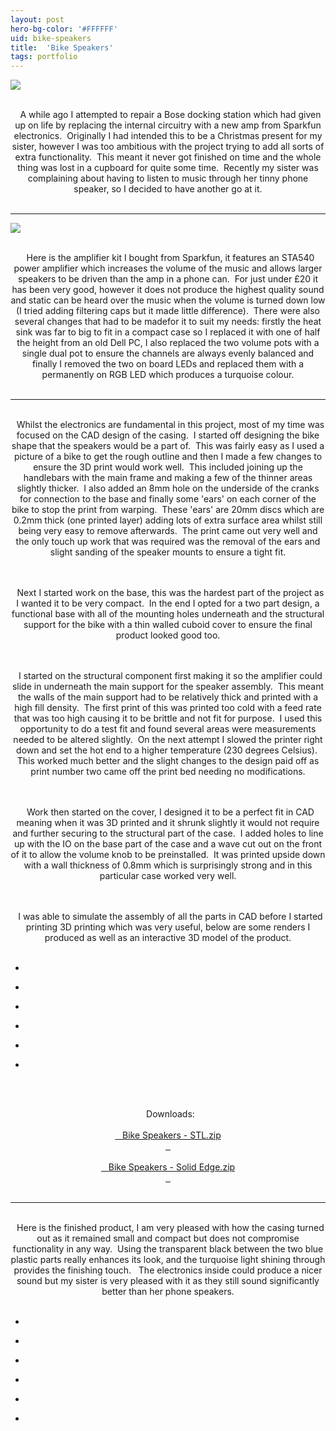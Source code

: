 ```yaml
---
layout: post
hero-bg-color: '#FFFFFF'
uid: bike-speakers
title:  'Bike Speakers'
tags: portfolio
---
```


<a href="{{ site.url }}/images/portfolio/bike-speakers/IMG_4820.JPG">
<img src = "{{ site.url }}/images/portfolio/bike-speakers/IMG_4820.JPG">
</a>


<div class="sqs-html-content">
 <p class="" style="text-align:center;white-space:pre-wrap;">
  A while ago I attempted to repair a Bose docking station which had given up on life by replacing the internal circuitry with a new amp from Sparkfun electronics.  Originally I had intended this to be a Christmas present for my sister, however I was too ambitious with the project trying to add all sorts of extra functionality.  This meant it never got finished on time and the whole thing was lost in a cupboard for quite some time.  Recently my sister was complaining about having to listen to music through her tinny phone speaker, so I decided to have another go at it.
 </p>
</div>


<hr>

<a href="{{ site.url }}/images/portfolio/bike-speakers/image-asset.jpeg">
<img src = "{{ site.url }}/images/portfolio/bike-speakers/image-asset.jpeg">
</a>


<div class="sqs-html-content">
 <p class="" style="text-align:center;white-space:pre-wrap;">
  Here is the amplifier kit I bought from Sparkfun, it features an STA540 power amplifier which increases the volume of the music and allows larger speakers to be driven than the amp in a phone can.  For just under £20 it has been very good, however it does not produce the highest quality sound and static can be heard over the music when the volume is turned down low (I tried adding filtering caps but it made little difference).  There were also several changes that had to be madefor it to suit my needs: firstly the heat sink was far to big to fit in a compact case so I replaced it with one of half the height from an old Dell PC, I also replaced the two volume pots with a single dual pot to ensure the channels are always evenly balanced and finally I removed the two on board LEDs and replaced them with a permanently on RGB LED which produces a turquoise colour.
 </p>
</div>


<hr>

<div class="sqs-html-content">
 <p class="" style="text-align:center;white-space:pre-wrap;">
  Whilst the electronics are fundamental in this project, most of my time was focused on the CAD design of the casing.  I started off designing the bike shape that the speakers would be a part of.  This was fairly easy as I used a picture of a bike to get the rough outline and then I made a few changes to ensure the 3D print would work well.  This included joining up the handlebars with the main frame and making a few of the thinner areas slightly thicker.  I also added an 8mm hole on the underside of the cranks for connection to the base and finally some 'ears' on each corner of the bike to stop the print from warping.  These 'ears' are 20mm discs which are 0.2mm thick (one printed layer) adding lots of extra surface area whilst still being very easy to remove afterwards.  The print came out very well and the only touch up work that was required was the removal of the ears and slight sanding of the speaker mounts to ensure a tight fit.
 </p>
 <p class="" style="text-align:center;white-space:pre-wrap;">
  Next I started work on the base, this was the hardest part of the project as I wanted it to be very compact.  In the end I opted for a two part design, a functional base with all of the mounting holes underneath and the structural support for the bike with a thin walled cuboid cover to ensure the final product looked good too.
 </p>
 <p class="" style="text-align:center;white-space:pre-wrap;">
  I started on the structural component first making it so the amplifier could slide in underneath the main support for the speaker assembly.  This meant the walls of the main support had to be relatively thick and printed with a high fill density.  The first print of this was printed too cold with a feed rate that was too high causing it to be brittle and not fit for purpose.  I used this opportunity to do a test fit and found several areas were measurements needed to be altered slightly.  On the next attempt I slowed the printer right down and set the hot end to a higher temperature (230 degrees Celsius).  This worked much better and the slight changes to the design paid off as print number two came off the print bed needing no modifications.
 </p>
 <p class="" style="text-align:center;white-space:pre-wrap;">
  Work then started on the cover, I designed it to be a perfect fit in CAD meaning when it was 3D printed and it shrunk slightly it would not require and further securing to the structural part of the case.  I added holes to line up with the IO on the base part of the case and a wave cut out on the front of it to allow the volume knob to be preinstalled.  It was printed upside down with a wall thickness of 0.8mm which is surprisingly strong and in this particular case worked very well.
 </p>
 <p class="" style="text-align:center;white-space:pre-wrap;">
  I was able to simulate the assembly of all the parts in CAD before I started printing 3D printing which was very useful, below are some renders I produced as well as an interactive 3D model of the product.
 </p>
</div>


<ul class="projects clearfix">
  <li>
    <div class="project" style='background-image: url(/images/portfolio/bike-speakers/Complete+Speakers5.jpg)'>
      <a class="cover" href="{{ site.url }}/images/portfolio/bike-speakers/Complete+Speakers5.jpg"></a>
    </div>
  </li>
  <li>
    <div class="project" style='background-image: url(/images/portfolio/bike-speakers/Complete+Speakers3.jpg)'>
      <a class="cover" href="{{ site.url }}/images/portfolio/bike-speakers/Complete+Speakers3.jpg"></a>
    </div>
  </li>
  <li>
    <div class="project" style='background-image: url(/images/portfolio/bike-speakers/Complete+Speakers2.jpg)'>
      <a class="cover" href="{{ site.url }}/images/portfolio/bike-speakers/Complete+Speakers2.jpg"></a>
    </div>
  </li>
  <li>
    <div class="project" style='background-image: url(/images/portfolio/bike-speakers/Complete+Speakers4.jpg)'>
      <a class="cover" href="{{ site.url }}/images/portfolio/bike-speakers/Complete+Speakers4.jpg"></a>
    </div>
  </li>
  <li>
    <div class="project" style='background-image: url(/images/portfolio/bike-speakers/Complete+Speakers1.jpg)'>
      <a class="cover" href="{{ site.url }}/images/portfolio/bike-speakers/Complete+Speakers1.jpg"></a>
    </div>
  </li>
  <li>
    <div class="project" style='background-image: url(/images/portfolio/bike-speakers/Complete+Speakers.jpg)'>
      <a class="cover" href="{{ site.url }}/images/portfolio/bike-speakers/Complete+Speakers.jpg"></a>
    </div>
  </li>
</ul>
<br>


<div class="sqs-html-content">
 <p class="" style="text-align:center;white-space:pre-wrap;">
  Downloads:
  <a href="/s/Bike-Speakers-STL-q0gh.zip">
   Bike Speakers - STL.zip
  </a>
  <a href="/s/Bike-Speakers-Solid-Edge.zip">
   Bike Speakers - Solid Edge.zip
  </a>
 </p>
</div>


<hr>

<div class="sqs-html-content">
 <p class="" style="text-align:center;white-space:pre-wrap;">
  Here is the finished product, I am very pleased with how the casing turned out as it remained small and compact but does not compromise functionality in any way.  Using the transparent black between the two blue plastic parts really enhances its look, and the turquoise light shining through provides the finishing touch.   The electronics inside could produce a nicer sound but my sister is very pleased with it as they still sound significantly better than her phone speakers.
 </p>
</div>


<ul class="projects clearfix">
  <li>
    <div class="project" style='background-image: url(/images/portfolio/bike-speakers/IMG_4824.JPG)'>
      <a class="cover" href="{{ site.url }}/images/portfolio/bike-speakers/IMG_4824.JPG"></a>
    </div>
  </li>
  <li>
    <div class="project" style='background-image: url(/images/portfolio/bike-speakers/IMG_4813.JPG)'>
      <a class="cover" href="{{ site.url }}/images/portfolio/bike-speakers/IMG_4813.JPG"></a>
    </div>
  </li>
  <li>
    <div class="project" style='background-image: url(/images/portfolio/bike-speakers/IMG_4829.JPG)'>
      <a class="cover" href="{{ site.url }}/images/portfolio/bike-speakers/IMG_4829.JPG"></a>
    </div>
  </li>
  <li>
    <div class="project" style='background-image: url(/images/portfolio/bike-speakers/IMG_4823.JPG)'>
      <a class="cover" href="{{ site.url }}/images/portfolio/bike-speakers/IMG_4823.JPG"></a>
    </div>
  </li>
  <li>
    <div class="project" style='background-image: url(/images/portfolio/bike-speakers/IMG_4818.JPG)'>
      <a class="cover" href="{{ site.url }}/images/portfolio/bike-speakers/IMG_4818.JPG"></a>
    </div>
  </li>
  <li>
    <div class="project" style='background-image: url(/images/portfolio/bike-speakers/IMG_4821.JPG)'>
      <a class="cover" href="{{ site.url }}/images/portfolio/bike-speakers/IMG_4821.JPG"></a>
    </div>
  </li>
</ul>
<br>


